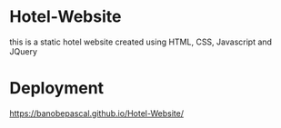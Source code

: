 # Hotel-Website
this is a static hotel website created using HTML, CSS, Javascript and JQuery 

# Deployment
https://banobepascal.github.io/Hotel-Website/

